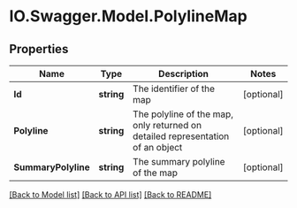 # IO.Swagger.Model.PolylineMap
## Properties

Name | Type | Description | Notes
------------ | ------------- | ------------- | -------------
**Id** | **string** | The identifier of the map | [optional] 
**Polyline** | **string** | The polyline of the map, only returned on detailed representation of an object | [optional] 
**SummaryPolyline** | **string** | The summary polyline of the map | [optional] 

[[Back to Model list]](../README.md#documentation-for-models) [[Back to API list]](../README.md#documentation-for-api-endpoints) [[Back to README]](../README.md)

